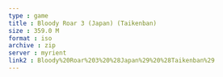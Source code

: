 ```yaml
---
type : game
title : Bloody Roar 3 (Japan) (Taikenban)
size : 359.0 M
format : iso
archive : zip
server : myrient
link2 : Bloody%20Roar%203%20%28Japan%29%20%28Taikenban%29
---
```

